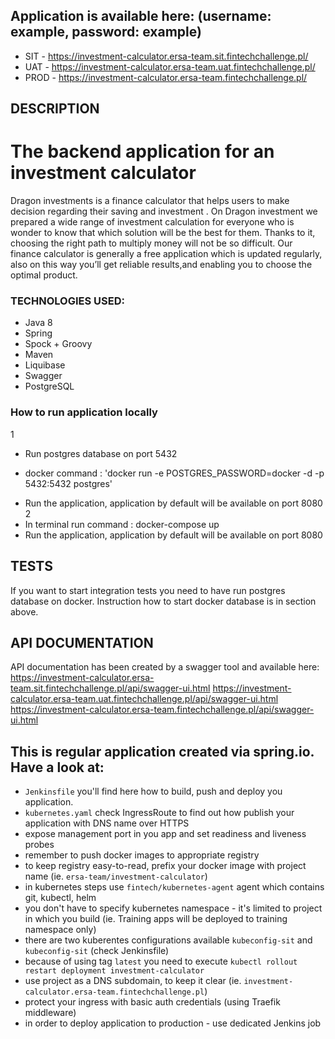 ## Application is available here: (username: example, password: example)
* SIT - https://investment-calculator.ersa-team.sit.fintechchallenge.pl/
* UAT - https://investment-calculator.ersa-team.uat.fintechchallenge.pl/
* PROD - https://investment-calculator.ersa-team.fintechchallenge.pl/


## DESCRIPTION

# The backend application for an investment calculator
Dragon investments is a finance calculator that helps users to make decision regarding their saving and investment .
On Dragon investment we prepared a wide range of investment calculation for everyone who is wonder to know that which solution will be the best for them.
Thanks to it, choosing the right path to multiply money will not be so difficult.
Our finance calculator is generally a free application which is updated regularly,
also on this way you’ll get reliable results,and enabling you to choose the optimal product.


### TECHNOLOGIES USED:

-   Java 8
-   Spring
-	Spock + Groovy
-	Maven
-   Liquibase
-   Swagger
-   PostgreSQL


### How to run application locally

1
-	Run postgres database on port 5432
*	docker command : 'docker run -e POSTGRES_PASSWORD=docker -d -p 5432:5432 postgres'
-	Run the application, application by default will be available on port 8080
2
-	In terminal run command : docker-compose up
-	Run the application, application by default will be available on port 8080


## TESTS
If you want to start integration tests you need to have run postgres database on docker.
Instruction how to start docker database is in section above.


## API DOCUMENTATION
API documentation has been created by a swagger tool and available here:
https://investment-calculator.ersa-team.sit.fintechchallenge.pl/api/swagger-ui.html
https://investment-calculator.ersa-team.uat.fintechchallenge.pl/api/swagger-ui.html
https://investment-calculator.ersa-team.fintechchallenge.pl/api/swagger-ui.html


## This is regular application created via spring.io. Have a look at:
* `Jenkinsfile` you'll find here how to build, push and deploy you application.
* `kubernetes.yaml` check IngressRoute to find out how publish your application with DNS name over HTTPS
* expose management port in you app and set readiness and liveness probes
* remember to push docker images to appropriate registry
* to keep registry easy-to-read, prefix your docker image with project name (ie. `ersa-team/investment-calculator`)
* in kubernetes steps use `fintech/kubernetes-agent` agent which contains git, kubectl, helm
* you don't have to specify kubernetes namespace - it's limited to project in which you build (ie. Training apps will be deployed to training namespace only)
* there are two kuberentes configurations available `kubeconfig-sit` and `kubeconfig-sit` (check Jenkinsfile)
* because of using tag `latest` you need to execute `kubectl rollout restart deployment investment-calculator`
* use project as a DNS subdomain, to keep it clear (ie. `investment-calculator.ersa-team.fintechchallenge.pl`)
* protect your ingress with basic auth credentials (using Traefik middleware)
* in order to deploy application to production - use dedicated Jenkins job
